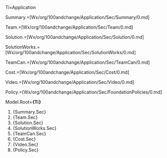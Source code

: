 Ti=Application

Summary.=[Wx/org/100andchange/Application/Sec/Summary/0.md]

Team.=[Wx/org/100andchange/Application/Sec/Team/0.md]

Solution.=[Wx/org/100andchange/Application/Sec/Solution/0.md]

SolutionWorks.=[Wx/org/100andchange/Application/Sec/SolutionWorks/0.md]

TeamCan.=[Wx/org/100andchange/Application/Sec/TeamCan/0.md]

Cost.=[Wx/org/100andchange/Application/Sec/Cost/0.md]

Video.=[Wx/org/100andchange/Application/Sec/Video/0.md]

Policy.=[Wx/org/100andchange/Application/Sec/FoundationPolicies/0.md]

Model.Root=<b>{Ti}</b><ol><li>{Summary.Sec}</li><li>{Team.Sec}</li><li>{Solution.Sec}</li><li>{SolutionWorks.Sec}</li><li>{TeamCan.Sec}</li><li>{Cost.Sec}</li><li>{Video.Sec}</li><li>{Policy.Sec}</li></ol>